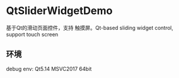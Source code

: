# QtSliderWidgetDemo
基于Qt的滑动页面控件，支持 触摸屏。Qt-based sliding widget control, support touch screen



## 环境

debug env:  Qt5.14 MSVC2017 64bit
